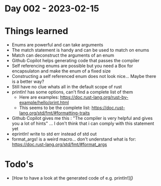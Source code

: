 # Day 002 - 2023-02-15

# Things learned
* Enums are powerful and can take arguments
* The match statement is handy and can be used to match on enums
* Match can deconstruct the arguments of an enum
* Github Copilot helps generating code that passes the compiler
* Self referencing enums are possible but you need a Box for encapsulaton and make  the enum of a fixed size
* Constructing a self referenced enum does not look nice... Maybe there is a better way?
* Still have no clue whats all in the default scope of rust
* println! has some options, can't find a complete list of them
  * Here are examples: https://doc.rust-lang.org/rust-by-example/hello/print.html
  * This seems to be the complete list: https://doc.rust-lang.org/std/fmt/#formatting-traits
* Github Copilot gives me this : "The compiler is very helpful and gives you a lot of hints" ... I don't think that i can comply with this statement yet
* eprintln!  write to std err instead of std out
* format_args! is a weird macro... don't understand what is for: https://doc.rust-lang.org/std/fmt/#format_args

# Todo's
* [How to have a look at the generated code of e.g. println!][(](https://github.com/fratschi/100-days-of-rust/issues/4))
